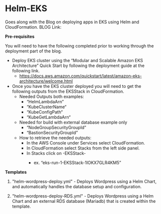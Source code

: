 # Helm-EKS
Goes along with the Blog on deploying apps in EKS using Helm and CloudFormation. 
BLOG Link: <TBD>

<b> Pre-requisites </b>

You will need to have the following completed prior to working through the deployment part of the blog. 

* Deploy EKS cluster using the “Modular and Scalable Amazon EKS Architecture” Quick Start by following the deployment guide at the following link. 
    * https://docs.aws.amazon.com/quickstart/latest/amazon-eks-architecture/welcome.html
* Once you have the EKS cluster deployed you will need to get the following outputs from the EKSStack in CloudFormation.
    * Needed Outputs both examples:
        * “HelmLambdaArn”
        * “KubeClusterName“
        * “KubeConfigPath“
        * “KubeGetLambdaArn“
    * Needed for build with external database example only
        * “NodeGroupSecurityGroupId” 
        * “BastionSecurityGroupId” 
    * How to retrieve the needed outputs:
        * In the AWS Console under Services select CloudFormation.
        * In CloudFormation select Stacks from the left side panel. 
        * In Stacks click on <Name-of-EKSStack>-EKSStack-<random suffix>
            * ex. “eks-run-1-EKSStack-1IOKX7GLR4KM5”


<b> Templates </b>

1. "helm-wordpress-deploy.yml" - Deploys Wordpress using a Helm Chart, and automatically handles the database setup and configuration. 

2. "helm-wordpress-deploy-RDS.yml" - Deploys Wordpress using a Helm Chart and an external RDS database (Mariadb) that is created within the template. 
